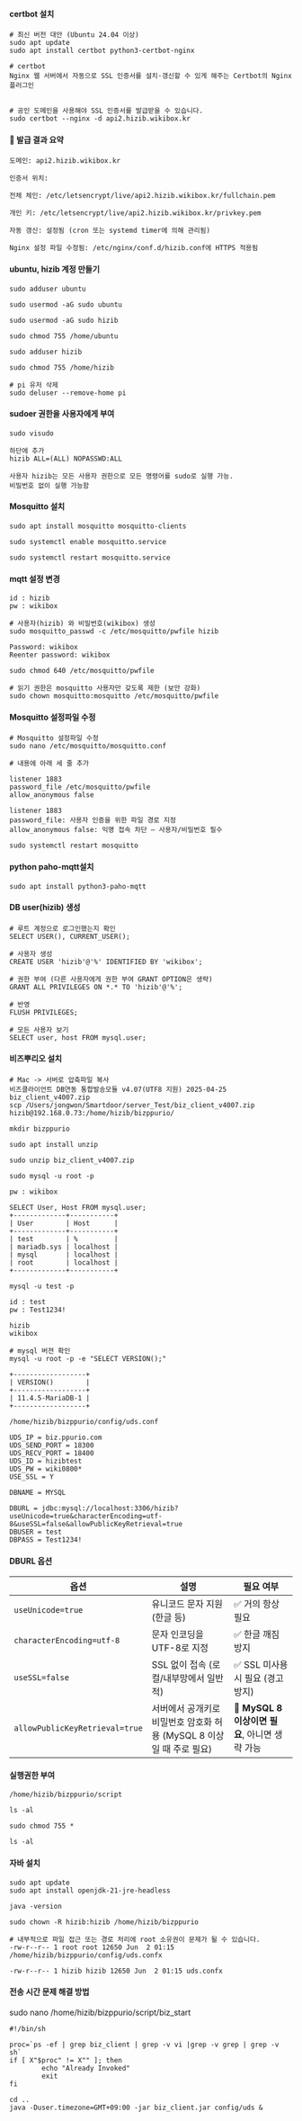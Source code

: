 #### certbot 설치

```less
# 최신 버전 대안 (Ubuntu 24.04 이상)
sudo apt update
sudo apt install certbot python3-certbot-nginx

# certbot
Nginx 웹 서버에서 자동으로 SSL 인증서를 설치·갱신할 수 있게 해주는 Certbot의 Nginx 플러그인


# 공인 도메인을 사용해야 SSL 인증서를 발급받을 수 있습니다.
sudo certbot --nginx -d api2.hizib.wikibox.kr
```

#### 🔐 발급 결과 요약
```less
도메인: api2.hizib.wikibox.kr

인증서 위치:

전체 체인: /etc/letsencrypt/live/api2.hizib.wikibox.kr/fullchain.pem

개인 키: /etc/letsencrypt/live/api2.hizib.wikibox.kr/privkey.pem

자동 갱신: 설정됨 (cron 또는 systemd timer에 의해 관리됨)

Nginx 설정 파일 수정됨: /etc/nginx/conf.d/hizib.conf에 HTTPS 적용됨

```

#### ubuntu, hizib 계정 만들기
```less
sudo adduser ubuntu

sudo usermod -aG sudo ubuntu

sudo usermod -aG sudo hizib

sudo chmod 755 /home/ubuntu

sudo adduser hizib

sudo chmod 755 /home/hizib

# pi 유저 삭제
sudo deluser --remove-home pi
```

#### sudoer 권한을 사용자에게 부여
```less
sudo visudo

하단에 추가
hizib ALL=(ALL) NOPASSWD:ALL

사용자 hizib는 모든 사용자 권한으로 모든 명령어를 sudo로 실행 가능.
비밀번호 없이 실행 가능함
```

#### Mosquitto 설치
```less
sudo apt install mosquitto mosquitto-clients

sudo systemctl enable mosquitto.service

sudo systemctl restart mosquitto.service
```


#### mqtt 설정 변경
```less
id : hizib
pw : wikibox
```
```less
# 사용자(hizib) 와 비밀번호(wikibox) 생성
sudo mosquitto_passwd -c /etc/mosquitto/pwfile hizib

Password: wikibox
Reenter password: wikibox
```

```less
sudo chmod 640 /etc/mosquitto/pwfile

# 읽기 권한은 mosquitto 사용자만 갖도록 제한 (보안 강화)
sudo chown mosquitto:mosquitto /etc/mosquitto/pwfile
```

#### Mosquitto 설정파일 수정
```less
# Mosquitto 설정파일 수정
sudo nano /etc/mosquitto/mosquitto.conf

# 내용에 아래 세 줄 추가

listener 1883
password_file /etc/mosquitto/pwfile
allow_anonymous false

listener 1883
password_file: 사용자 인증을 위한 파일 경로 지정
allow_anonymous false: 익명 접속 차단 — 사용자/비밀번호 필수

sudo systemctl restart mosquitto
```

#### python paho-mqtt설치
```less
sudo apt install python3-paho-mqtt
```

#### DB user(hizib) 생성
```less
# 루트 계정으로 로그인했는지 확인
SELECT USER(), CURRENT_USER();

# 사용자 생성
CREATE USER 'hizib'@'%' IDENTIFIED BY 'wikibox';

# 권한 부여 (다른 사용자에게 권한 부여 GRANT OPTION은 생략)
GRANT ALL PRIVILEGES ON *.* TO 'hizib'@'%';

# 반영
FLUSH PRIVILEGES;

# 모든 사용자 보기
SELECT user, host FROM mysql.user;
```


#### 비즈뿌리오 설치

```less
# Mac -> 서버로 압축파일 복사
비즈클라이언트 DB연동 통합발송모듈 v4.07(UTF8 지원) 2025-04-25 biz_client_v4007.zip
scp /Users/jongwon/Smartdoor/server_Test/biz_client_v4007.zip hizib@192.168.0.73:/home/hizib/bizppurio/

mkdir bizppurio

sudo apt install unzip

sudo unzip biz_client_v4007.zip
```
```less
sudo mysql -u root -p

pw : wikibox

SELECT User, Host FROM mysql.user;
+-------------+-----------+
| User        | Host      |
+-------------+-----------+
| test        | %         |
| mariadb.sys | localhost |
| mysql       | localhost |
| root        | localhost |
+-------------+-----------+

```

```less
mysql -u test -p

id : test
pw : Test1234!

hizib
wikibox

```

```less
# mysql 버젼 확인
mysql -u root -p -e "SELECT VERSION();"

+------------------+
| VERSION()        |
+------------------+
| 11.4.5-MariaDB-1 |
+------------------+

/home/hizib/bizppurio/config/uds.conf

UDS_IP = biz.ppurio.com
UDS_SEND_PORT = 18300
UDS_RECV_PORT = 18400
UDS_ID = hizibtest
UDS_PW = wiki0800*
USE_SSL = Y

DBNAME = MYSQL

DBURL = jdbc:mysql://localhost:3306/hizib?useUnicode=true&characterEncoding=utf-8&useSSL=false&allowPublicKeyRetrieval=true
DBUSER = test
DBPASS = Test1234!
```
#### DBURL 옵션
| 옵션                             | 설명                                          | 필요 여부                             |
| ------------------------------ | ------------------------------------------- | --------------------------------- |
| `useUnicode=true`              | 유니코드 문자 지원 (한글 등)                           | ✅ 거의 항상 필요                        |
| `characterEncoding=utf-8`      | 문자 인코딩을 UTF-8로 지정                           | ✅ 한글 깨짐 방지                        |
| `useSSL=false`                 | SSL 없이 접속 (로컬/내부망에서 일반적)                    | ✅ SSL 미사용 시 필요 (경고 방지)            |
| `allowPublicKeyRetrieval=true` | 서버에서 공개키로 비밀번호 암호화 허용 (MySQL 8 이상일 때 주로 필요) | 🔶 **MySQL 8 이상이면 필요**, 아니면 생략 가능 |


#### 실행권한 부여

```less
/home/hizib/bizppurio/script

ls -al

sudo chmod 755 *

ls -al
```

#### 자바 설치
```less
sudo apt update
sudo apt install openjdk-21-jre-headless

java -version
```


```less
sudo chown -R hizib:hizib /home/hizib/bizppurio

# 내부적으로 파일 접근 또는 경로 처리에 root 소유권이 문제가 될 수 있습니다.
-rw-r--r-- 1 root root 12650 Jun  2 01:15 /home/hizib/bizppurio/config/uds.confx

-rw-r--r-- 1 hizib hizib 12650 Jun  2 01:15 uds.confx
```

#### 전송 시간 문제 해결 방법

sudo nano /home/hizib/bizppurio/script/biz_start

```less
#!/bin/sh

proc=`ps -ef | grep biz_client | grep -v vi |grep -v grep | grep -v sh`
if [ X"$proc" != X"" ]; then
        echo "Already Invoked"
        exit
fi

cd ..
java -Duser.timezone=GMT+09:00 -jar biz_client.jar config/uds &
```



